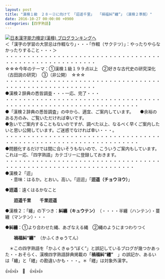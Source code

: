 ```yaml
---
layout: post
title: "漢検１級　２８－②に向けて　「迢遥千里」　　「禍福糾“纏“」　（漢検２準拠）"
date: 2016-10-27 00:00:00 +0900
categories: [四字熟語]
---
```


[![](/syuusyuu9701/assets/images/漢検１級-２８－②に向けて-「迢遥千里」-「禍福糾“纏“」-（漢検２準拠）-br_c_3028_1.gif)](http://blog.with2.net/link.php?1659096:3028 "日本漢字能力検定(漢検) ブログランキングへ")[日本漢字能力検定(漢検) ブログランキングへ](http://blog.with2.net/link.php?1659096:3028)  
＜「漢字の学習の大禁忌は作輟なり」・・・「作輟（サクテツ）」：やったりやらなかったりすること・・・＞  
・・・・・・・・・・・・・・・・・・・・・・・・・・・・・・・・・・・・・・・・・・・・・・・・・・・・・・・・・  
☆☆☆今年のテーマ：①漢検１級１９９点以上　②好きな古代史の研究深化（古田説の研究）　③（非公開）　☆☆☆　　  
・・・・・・・・・・・・・・・・・・・・・・・・・・・・・・・・・・・・・・・・・・・・・・・・・・・・・・・・・  
●漢検２辞典の悉皆調査・・・一応、完了・・・  
・・・・・・・・・・・・・・・・・・・・・・・・・・・・・・・・・・・・・・・・・・・・・・・・・・・・・・・・・・・・・・・・・・・  
●「漢検２辞典の悉皆調査」の中から、適宜、ご案内しています。　　●余裕のある方のみ、ご覧いただければ幸いです。  
●急いでご案内することもないのですが、調べた以上、なるべく早くご案内したいと思い公開しています。ご迷惑でなければ幸い・・・。  
・・・・・・・・・・・・・・・・・・・・・・・・・・・・・・・・・・・・・・・・・・・・・・・・・・・・・・・・・・・・・・・・・・・  
●問題化するだけでは間に合いそうもないので、こういうご案内もしています。これは一応、「四字熟語」カテゴリーに登録しておきます。  
・・・・・・・・・・・・・・・・・・・・・・・・・・・・・・・・・・・・・・・・・・・・・・・・・・・・・・・・・・・・・・・・・・  
●漢検２「迢」  
　・意味：はるか。とおい。高い。「迢迢」「**迢遥（チョウヨウ）**」  
  
●**迢遥**：遠くはるかなこと　　　　　  
  
　　**迢遥千里**　　**千里迢遥**  
  
●漢検２：「纏」の下つき：**糾纏（キュウテン）**　（・・・・半纏（ハンテン）・蔓纏（マンテン）・・・  
  
●**糾纏**：①より合わせた縄、あざなえる縄　②縄のようにまつわりつく  
  
　　**禍福糾“纏”**　（かふくきゅうてん）  
  
  
　＊この四字熟語を「かふくきゅう“ぼく”」と誤記しているブログが幾つかあった・・おそらく、漢検四字熟語辞典掲載の「**禍福糾“纆”**　」の誤記か、あるいは「纏」と「纆」の勘違いかも・・・。＊「纆」は対象外漢字。  
  
👍👍👍　🐒　👍👍👍  